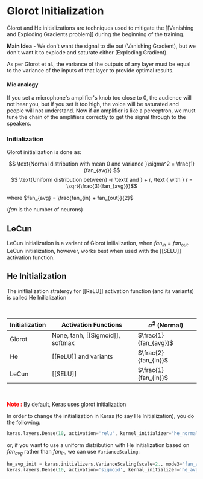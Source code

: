 # Glorot Initialization

Glorot and He initializations are techniques used to mitigate the [[Vanishing and Exploding Gradients problem]] during the beginning of the training.

__Main Idea__ - We don't want the signal to die out (Vanishing Gradient), but we don't want it to explode and saturate either (Exploding Gradient).

As per Glorot et al., the variance of the outputs of any layer must be equal to the variance of the inputs of that layer to provide optimal results.  
   
#### Mic analogy
If you set a microphone's amplifier's knob too close to 0, the audience will not hear you, but if you set it too high, the voice will be saturated and people will not understand. Now if an amplifier is like a perceptron, we must tune the chain of the amplifiers correctly to get the signal through to the speakers.

### Initialization

Glorot initialization is done as:

$$ \text{Normal distribution with mean 0 and variance }\sigma^2 = \frac{1}{fan_{avg}} $$ 
$$ \text{Uniform distribution between} -r \text{ and } + r, \text { with } r = \sqrt{\frac{3}{fan_{avg}}}$$

where $fan_{avg} = \frac{fan_{in} + fan_{out}}{2}$
 
($fan$ is the number of neurons)

## LeCun
LeCun initialization is a variant of Glorot inilialization, when $fan_{in} = fan_{out}$. LeCun initialization, however, works best when used with the [[SELU]] activation function.

## He Initialization
The initlialization stratergy for [[ReLU]] activation function (and its variants) is called He Inilialization

<br>

| Initialization | Activation Functions | $\sigma^2$ (Normal) |
| ----------- | ----------- | -------- |
| Glorot | None, tanh, [[Sigmoid]], softmax | $\frac{1}{fan_{avg}}$ |
| He | [[ReLU]] and variants | $\frac{2}{fan_{in}}$ |
| LeCun | [[SELU]] | $\frac{1}{fan_{in}}$ |

<br>

<font color = red>__Note :__</font> By default, Keras uses glorot initialization

In order to change the initialization in Keras (to say He Initialization), you do the following: 

```python
keras.layers.Dense(10, activation='relu', kernel_initializer='he_normal')
```

or, if you want to use a uniform distribution with He initialization based on $fan_{avg}$ rather than $fan_{in}$, we can use `VarianceScaling`:

```python
he_avg_init = keras.initializers.VarianceScaling(scale=2., mode3='fan_avg', distribution='uniform')
keras.layers.Dense(10, activation='sigmoid', kernal_initializer='he_avg_init')
```